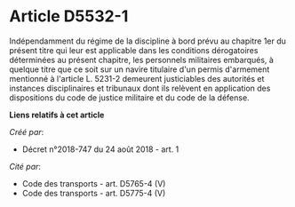 # Article D5532-1

Indépendamment du régime de la discipline à bord prévu au chapitre 1er du présent titre qui leur est applicable dans les
conditions dérogatoires déterminées au présent chapitre, les personnels militaires embarqués, à quelque titre que ce soit sur
un navire titulaire d'un permis d'armement mentionné à l'article L. 5231-2 demeurent justiciables des autorités et instances
disciplinaires et tribunaux dont ils relèvent en application des dispositions du code de justice militaire et du code de la
défense.

**Liens relatifs à cet article**

_Créé par_:

  - Décret n°2018-747 du 24 août 2018 - art. 1

_Cité par_:

  - Code des transports - art. D5765-4 (V)
  - Code des transports - art. D5775-4 (V)
